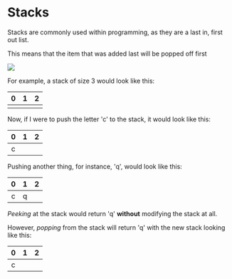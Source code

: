# Stacks

Stacks are commonly used within programming, as they are a last in, first out list.

This means that the item that was added last will be popped off first

![][stack-image]

For example, a stack of size 3 would look like this:

| 0 | 1 | 2 |
|:-:|:-:|:-:|
|   |   |   |

Now, if I were to push the letter 'c' to the stack, it would look like this:

| 0 | 1 | 2 |
|:-:|:-:|:-:|
| c |   |   |

Pushing another thing, for instance, 'q', would look like this:

| 0 | 1 | 2 |
|:-:|:-:|:-:|
| c | q |   |

*Peeking* at the stack would return 'q' **without** modifying the stack at all.

However, *popping* from the stack will return 'q' with the new stack looking like this:

| 0 | 1 | 2 |
|:-:|:-:|:-:|
| c |   |   |

[stack-image]: https://moometric.com/wp-content/uploads/2015/10/stack1.png
